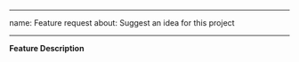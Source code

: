 
---
name: Feature request
about: Suggest an idea for this project

---
<!-- Write UNDER THE HEADLINES information addressed to this or that heading. You can leave your comments here, they will not be visible anyway. -->

<b>Feature Description</b> <!-- below this line -->
